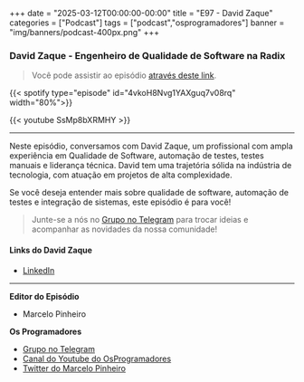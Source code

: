 +++
date = "2025-03-12T00:00:00-00:00"
title = "E97 - David Zaque"
categories = ["Podcast"]
tags = ["podcast","osprogramadores"]
banner = "img/banners/podcast-400px.png"
+++

### David Zaque - Engenheiro de Qualidade de Software na Radix
> Você pode assistir ao episódio [através deste link](https://www.youtube.com/watch?v=SsMp8bXRMHY).

{{< spotify type="episode" id="4vkoH8Nvg1YAXguq7v08rq" width="80%">}}

{{< youtube SsMp8bXRMHY >}}

___

Neste episódio, conversamos com David Zaque, um profissional com ampla experiência em Qualidade de Software, automação de testes, testes manuais e liderança técnica. David tem uma trajetória sólida na indústria de tecnologia, com atuação em projetos de alta complexidade.

Se você deseja entender mais sobre qualidade de software, automação de testes e  integração de sistemas, este episódio é para você!

> Junte-se a nós no [Grupo no Telegram](https://t.me/osprogramadores) para trocar ideias e acompanhar as novidades da nossa comunidade!

#### Links do David Zaque

* [LinkedIn](https://www.linkedin.com/in/davidzaque-araujo/)

___


**Editor do Episódio**

- Marcelo Pinheiro

**Os Programadores**

- [Grupo no Telegram](https://t.me/osprogramadores)
- [Canal do Youtube do OsProgramadores](https://www.youtube.com/channel/UCt_YNYGl6K5yNXlXEQDdwWg?view_as=subscriber)
- [Twitter do Marcelo Pinheiro](https://twitter.com/mpinheir)

